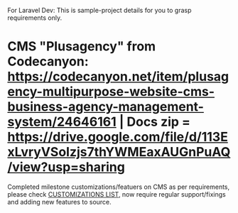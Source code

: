 For Laravel Dev: This is sample-project details for you to grasp requirements only.

# CMS "Plusagency" from Codecanyon: https://codecanyon.net/item/plusagency-multipurpose-website-cms-business-agency-management-system/24646161 | Docs zip = https://drive.google.com/file/d/113ExLvryVSoIzjs7thYWMEaxAUGnPuAQ/view?usp=sharing

Completed milestone customizations/featuers on CMS as per requirements, please check [CUSTOMIZATIONS LIST](https://github.com/Codecanyon-Laravel-CMS-Customisations/Sample-Plusagency-CMS-Customization-Project-without-Repo/milestone/2), now require regular support/fixings and adding new features to source.

